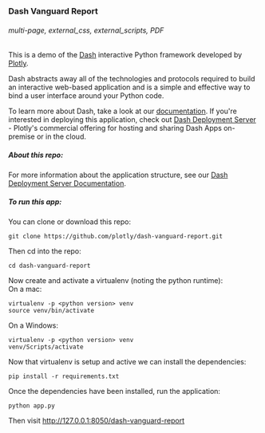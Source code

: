### Dash Vanguard Report
###### multi-page, external_css, external_scripts, PDF      

This is a demo of the [Dash](https://plot.ly/products/dash/) interactive Python framework developed by [Plotly](https://plot.ly/).

Dash abstracts away all of the technologies and protocols required to build an interactive web-based application and is a simple and effective way to bind a user interface around your Python code.

To learn more about Dash, take a look at our [documentation](https://dash.plot.ly). If you're interested in deploying this application, check out [Dash Deployment Server](https://dash.plot.ly/dash-deployment-server/) - Plotly's commercial offering for hosting and sharing Dash Apps on-premise or in the cloud. 

##### About this repo:

For more information about the application structure, see our [Dash Deployment Server Documentation](https://dash.plot.ly/dash-deployment-server/application-structure).

##### To run this app:

You can clone or download this repo:   
```
git clone https://github.com/plotly/dash-vanguard-report.git
```

Then cd into the repo:   
```
cd dash-vanguard-report
```

Now create and activate a virtualenv (noting the python runtime):   
On a mac:   
```
virtualenv -p <python version> venv
source venv/bin/activate
```

On a Windows:   
```
virtualenv -p <python version> venv
venv/Scripts/activate
```

Now that virtualenv is setup and active we can install the dependencies:   
```
pip install -r requirements.txt
```

Once the dependencies have been installed, run the application:
```
python app.py
```

Then visit http://127.0.0.1:8050/dash-vanguard-report
